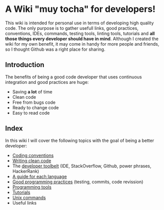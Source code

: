 # A Wiki "muy tocha" for developers!

This wiki is intended for personal use in terms of developing high quality code. The only purpose is to gather usefull links, good practices, conventions, IDEs, commands, testing tools, linting tools, tutorials and **all those things every developer should have in mind**. Although I created the wiki for my own benefit, it may come in handy for more people and friends, so I thought Github was a right place for sharing.

## Introduction

The benefits of being a good code developer that uses continuous integration and good practices are huge:
- Saving **a lot** of time
- Clean code
- Free from bugs code
- Ready to change code
- Easy to read code

## Index

In this wiki I will cover the following topics with the goal of being a better developer:

* [Coding conventions](https://github.com/Catacrockers/WikiTocha/blob/master/coding_conventions.md)
* [Writing clean code](clean-code)
* The [developer toolbelt](developer-toolbelt) (IDE, StackOverflow, Github, power phrases, HackerRank)
* [A guide for each language](guide-for-each-language)
* [Good programming practices](good-programming-practices) (testing, commits, code revission)
* [Programming tools](programming-tools)
* [Tutorials](tutorials)
* [Unix commands](unix-commands)
* Useful links
